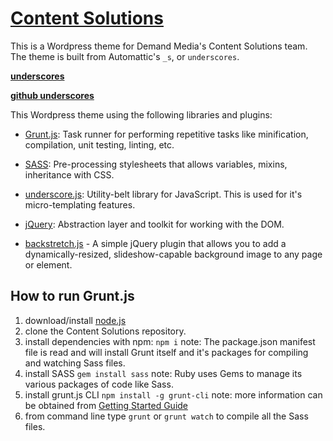 # [Content Solutions](http://contentsolutions.demandstudios.com)


This is a Wordpress theme for Demand Media's Content Solutions team.  The theme is built from Automattic's `_s`, or `underscores`.

**[underscores](http://underscores.ms)**

**[github underscores](https://github.com/Automattic/_s)**

This Wordpress theme using the following libraries and plugins:

- [Grunt.js](http://gruntjs.com/): Task runner for performing repetitive tasks like minification, compilation, unit testing, linting, etc. 
 
- [SASS](http://sass-lang.com/): Pre-processing stylesheets that allows variables, mixins, inheritance with CSS.

- [underscore.js](http://documentcloud.github.io/underscore/): Utility-belt library for JavaScript.  This is used for it's micro-templating features.

- [jQuery](http://jquery.com/): Abstraction layer and toolkit for working with the DOM.

- [backstretch.js](http://srobbin.com/jquery-plugins/backstretch/) - A simple jQuery plugin that allows you to add a dynamically-resized, slideshow-capable background image to any page or element. 



## How to run Grunt.js

1. download/install [node.js](http://nodejs.org)
1. clone the Content Solutions repository.
1. install dependencies with npm: `npm i` note: The package.json manifest file is read and will install Grunt itself and it's packages for compiling and watching Sass files.
1. install SASS `gem install sass` note: Ruby uses Gems to manage its various packages of code like Sass. 
1. install grunt.js CLI `npm install -g grunt-cli` note: more information can be obtained from [Getting Started Guide](http://gruntjs.com/getting-started)
1. from command line type `grunt` or `grunt watch` to compile all the Sass files.


